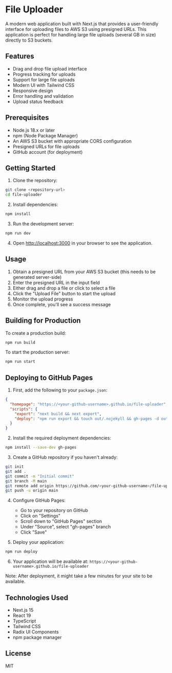 # File Uploader

A modern web application built with Next.js that provides a user-friendly interface for uploading files to AWS S3 using presigned URLs. This application is perfect for handling large file uploads (several GB in size) directly to S3 buckets.

## Features

- Drag and drop file upload interface
- Progress tracking for uploads
- Support for large file uploads
- Modern UI with Tailwind CSS
- Responsive design
- Error handling and validation
- Upload status feedback

## Prerequisites

- Node.js 18.x or later
- npm (Node Package Manager)
- An AWS S3 bucket with appropriate CORS configuration
- Presigned URLs for file uploads
- GitHub account (for deployment)

## Getting Started

1. Clone the repository:
```bash
git clone <repository-url>
cd file-uploader
```

2. Install dependencies:
```bash
npm install
```

3. Run the development server:
```bash
npm run dev
```

4. Open [http://localhost:3000](http://localhost:3000) in your browser to see the application.

## Usage

1. Obtain a presigned URL from your AWS S3 bucket (this needs to be generated server-side)
2. Enter the presigned URL in the input field
3. Either drag and drop a file or click to select a file
4. Click the "Upload File" button to start the upload
5. Monitor the upload progress
6. Once complete, you'll see a success message

## Building for Production

To create a production build:

```bash
npm run build
```

To start the production server:

```bash
npm run start
```

## Deploying to GitHub Pages

1. First, add the following to your `package.json`:
```json
{
  "homepage": "https://<your-github-username>.github.io/file-uploader",
  "scripts": {
    "export": "next build && next export",
    "deploy": "npm run export && touch out/.nojekyll && gh-pages -d out -t true"
  }
}
```

2. Install the required deployment dependencies:
```bash
npm install --save-dev gh-pages
```

3. Create a GitHub repository if you haven't already:
```bash
git init
git add .
git commit -m "Initial commit"
git branch -M main
git remote add origin https://github.com/<your-github-username>/file-uploader.git
git push -u origin main
```

4. Configure GitHub Pages:
   - Go to your repository on GitHub
   - Click on "Settings"
   - Scroll down to "GitHub Pages" section
   - Under "Source", select "gh-pages" branch
   - Click "Save"

5. Deploy your application:
```bash
npm run deploy
```

6. Your application will be available at: `https://<your-github-username>.github.io/file-uploader`

Note: After deployment, it might take a few minutes for your site to be available.

## Technologies Used

- Next.js 15
- React 19
- TypeScript
- Tailwind CSS
- Radix UI Components
- npm package manager

## License

MIT 
